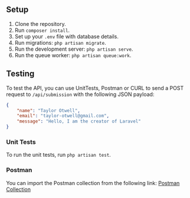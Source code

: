 ## Setup

1. Clone the repository.
2. Run `composer install`.
3. Set up your `.env` file with database details.
4. Run migrations: `php artisan migrate`.
5. Run the development server: `php artisan serve`.
6. Run the queue worker: `php artisan queue:work`.

## Testing

To test the API, you can use UnitTests, Postman or CURL to send a POST request to `/api/submission` with the following JSON payload:

```json
{
    "name": "Taylor Otwell",
    "email": "taylor-otwell@gmail.com",
    "message": "Hello, I am the creator of Laravel"
}
```

### Unit Tests

To run the unit tests, run `php artisan test`.

### Postman
You can import the Postman collection from the following link: [Postman Collection](https://api.postman.com/collections/4831548-3c2cd187-8d46-4b17-ab08-0bc9785a815e?access_key=PMAT-01J7C0AD00FMTTW2G2F60NK8J8)
